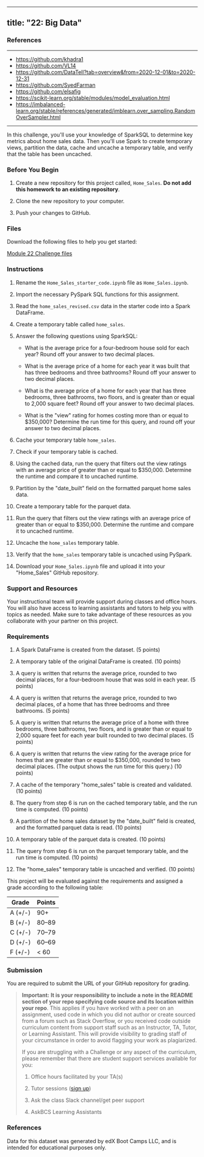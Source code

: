 ---
title: "22: Big Data"
-----------------------------------

### References 
-----------------------------------

- https://github.com/khadra1
- https://github.com/VL14
- https://github.com/DataTell?tab=overview&from=2020-12-01&to=2020-12-31
- https://github.com/SyedFarman
- https://github.com/elsafig
- https://scikit-learn.org/stable/modules/model_evaluation.html
- https://imbalanced-learn.org/stable/references/generated/imblearn.over_sampling.RandomOverSampler.html

--------------------------------------

<div id="bootcamp"><img style="display: none;" src="https://static.bc-edx.com/data/dl-1-2/m22/lms/img/banner.jpg" alt="lesson banner" />

In this challenge, you'll use your knowledge of SparkSQL to determine key metrics about home sales data. Then you'll use Spark to create temporary views, partition the data, cache and uncache a temporary table, and verify that the table has been uncached.

### Before You Begin

1. Create a new repository for this project called, `Home_Sales`. **Do not add this homework to an existing repository**.

2. Clone the new repository to your computer.

3. Push your changes to GitHub.

### Files

Download the following files to help you get started:

[Module 22 Challenge files](https://static.bc-edx.com/data/dl-1-2/m22/lms/starter/Starter_Code.zip)


### Instructions

1. Rename the `Home_Sales_starter_code.ipynb` file as `Home_Sales.ipynb`.

2. Import the necessary PySpark SQL functions for this assignment.

3. Read the `home_sales_revised.csv` data in the starter code into a Spark DataFrame.

4. Create a temporary table called `home_sales`.

5. Answer the following questions using SparkSQL:

    * What is the average price for a four-bedroom house sold for each year? Round off your answer to two decimal places.

    * What is the average price of a home for each year it was built that has three bedrooms and three bathrooms? Round off your answer to two decimal places.

    * What is the average price of a home for each year that has three bedrooms, three bathrooms, two floors, and is greater than or equal to 2,000 square feet? Round off your answer to two decimal places.

    * What is the "view" rating for homes costing more than or equal to $350,000? Determine the run time for this query, and round off your answer to two decimal places.

6. Cache your temporary table `home_sales`.

7. Check if your temporary table is cached.

8.  Using the cached data, run the query that filters out the view ratings with an average price of greater than or equal to $350,000. Determine the runtime and compare it to uncached runtime.

9. Partition by the "date_built" field on the formatted parquet home sales data.

10. Create a temporary table for the parquet data.

11. Run the query that filters out the view ratings with an average price of greater than or equal to $350,000. Determine the runtime and compare it to uncached runtime.

12. Uncache the `home_sales` temporary table.

13. Verify that the `home_sales` temporary table is uncached using PySpark.

14. Download your `Home_Sales.ipynb` file and upload it into your "Home_Sales" GitHub repository.

### Support and Resources

Your instructional team will provide support during classes and office hours. You will also have access to learning assistants and tutors to help you with topics as needed. Make sure to take advantage of these resources as you collaborate with your partner on this project.

### Requirements

1. A Spark DataFrame is created from the dataset. (5 points)

2. A temporary table of the original DataFrame is created. (10 points)

3. A query is written that returns the average price, rounded to two decimal places, for a four-bedroom house that was sold in each year. (5 points)

4. A query is written that returns the average price, rounded to two decimal places, of a home that has three bedrooms and three bathrooms. (5 points)

5. A query is written that returns the average price of a home with three bedrooms, three bathrooms, two floors, and is greater than or equal to 2,000 square feet for each year built rounded to two decimal places. (5 points)

6. A query is written that returns the view rating for the average price for homes that are greater than or equal to $350,000, rounded to two decimal places. (The output shows the run time for this query.) (10 points)

7. A cache of the temporary "home_sales" table is created and validated. (10 points)

8. The query from step 6 is run on the cached temporary table, and the run time is computed. (10 points)

9. A partition of the home sales dataset by the "date_built" field is created, and the formatted parquet data is read. (10 points)

10. A temporary table of the parquet data is created. (10 points)

11. The query from step 6 is run on the parquet temporary table, and the run time is computed. (10 points)

12. The "home_sales" temporary table is uncached and verified. (10 points)

This project will be evaluated against the requirements and assigned a grade according to the following table:

| Grade | Points |
| --- | --- |
| A (+/-) | 90+ |
| B (+/-) | 80&ndash;89 |
| C (+/-) | 70&ndash;79 |
| D (+/-) | 60&ndash;69 |
| F (+/-) | < 60 |

### Submission

You are required to submit the URL of your GitHub repository for grading.

> **Important:** **It is your responsibility to include a note in the README section of your repo specifying code source and its location within your repo**. This applies if you have worked with a peer on an assignment, used code in which you did not author or create sourced from a forum such as Stack Overflow, or you received code outside curriculum content from support staff such as an Instructor, TA, Tutor, or Learning Assistant. This will provide visibility to grading staff of your circumstance in order to avoid flagging your work as plagiarized.
>
> If you are struggling with a Challenge or any aspect of the curriculum, please remember that there are student support services available for you:
>
> 1. Office hours facilitated by your TA(s)
>
> 2. Tutor sessions ([sign up](https://tinyurl.com/BootCampTutorTeam))
>
> 3. Ask the class Slack channel/get peer support
>
> 4. AskBCS Learning Assistants

### References

Data for this dataset was generated by edX Boot Camps LLC, and is intended for educational purposes only.

